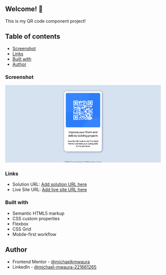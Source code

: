 ## Welcome! 👋

This is my QR code component project!

## Table of contents

  - [Screenshot](#screenshot)
  - [Links](#links)
  - [Built with](#built-with)
- [Author](#author)


### Screenshot

![](qr-code-component-main\qr-code-component-pic.png)

### Links

- Solution URL: [Add solution URL here](https://your-solution-url.com)
- Live Site URL: [Add live site URL here](https://your-live-site-url.com)


### Built with

- Semantic HTML5 markup
- CSS custom properties
- Flexbox
- CSS Grid
- Mobile-first workflow

## Author

- Frontend Mentor - [@michaelkmwaura](https://www.frontendmentor.io/profile/michaelkmwaura)
- LinkedIn - [@michael-mwaura-221661265](https://www.linkedin.com/in/michael-mwaura-221661265/)
